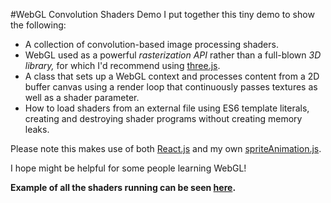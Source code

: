 #WebGL Convolution Shaders Demo
I put together this tiny demo to show the following:
* A collection of convolution-based image processing shaders.
* WebGL used as a powerful *rasterization API* rather than a full-blown *3D library,* for which I'd recommend using [three.js](http://threejs.org/).
* A class that sets up a WebGL context and processes content from a 2D buffer canvas using a render loop that continuously passes textures as well as a shader parameter.
* How to load shaders from an external file using ES6 template literals, creating and destroying shader programs without creating memory leaks.

Please note this makes use of both [React.js](https://github.com/facebook/react) and my own [spriteAnimation.js](https://github.com/Sophia-Gold/spriteAnimation.js).

I hope might be helpful for some people learning WebGL!

**Example of all the shaders running can be seen [here](http://sretaeper.ucoz.com/convo_demo/index.html).**
